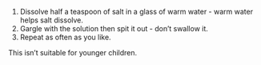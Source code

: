 1. Dissolve half a teaspoon of salt in a glass of warm water - warm water helps
   salt dissolve.
2. Gargle with the solution then spit it out - don’t swallow it.
3. Repeat as often as you like.

This isn’t suitable for younger children.

